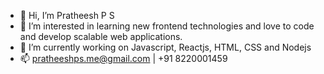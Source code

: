 - 👋 Hi, I’m Pratheesh P S
- 👀 I’m interested in learning new frontend technologies and love to code and develop scalable web applications.
- 🌱 I’m currently working on Javascript, Reactjs, HTML, CSS and Nodejs
- 📫 pratheeshps.me@gmail.com | +91 8220001459

<!---
pratheeshps/pratheeshps is a ✨ special ✨ repository because its `README.md` (this file) appears on your GitHub profile.
You can click the Preview link to take a look at your changes.
--->
